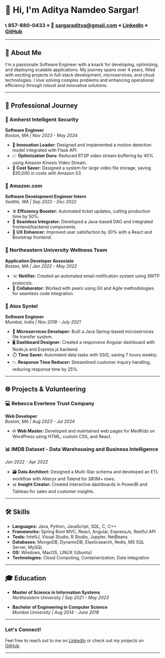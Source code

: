# 👋 Hi, I'm Aditya Namdeo Sargar!

###  📞 857-880-0433 ⋄ 📧 [sargaraditya@gmail.com](mailto:sargaraditya@gmail.com) ⋄ [LinkedIn](https://www.linkedin.com) ⋄ [GitHub](https://github.com)

---

## 🚀 About Me

I'm a passionate Software Engineer with a knack for developing, optimizing, and deploying scalable applications. My journey spans over 4 years, filled with exciting projects in full-stack development, microservices, and cloud technologies. I love solving complex problems and enhancing operational efficiency through robust and innovative solutions.

---

## 💼 Professional Journey

### 📌 Amherst Intelligent Security
**Software Engineer**  
*Boston, MA | Nov 2023 - May 2024*

- 🌟 **Innovation Leader:** Designed and implemented a motion detection model integrated with Flask API.
- 📈 **Optimization Guru:** Reduced RTSP video stream buffering by 40% using Amazon Kinesis Video Stream.
- 💾 **Cost Saver:** Designed a system for large video file storage, saving $30,000 in costs with Amazon S3.

### 📌 Amazon.com
**Software Development Engineer Intern**  
*Seattle, WA | Sep 2022 - Dec 2022*

- ⚙️ **Efficiency Booster:** Automated ticket updates, cutting production time by 50%.
- 🔗 **Seamless Integrator:** Developed a Java-based DAO and integrated frontend/backend components.
- 🎨 **UX Enhancer:** Improved user satisfaction by 30% with a React and Bootstrap frontend.

### 📌 Northeastern University Wellness Team
**Application Developer Associate**  
*Boston, MA | Jan 2022 - May 2022*

- ✉️ **Notifier:** Created an automated email notification system using SMTP protocols.
- 🤝 **Collaborator:** Worked with peers using Git and Agile methodologies for seamless code integration.

### 📌 Atos Syntel
**Software Engineer**  
*Mumbai, India | Nov 2018 - July 2021*

- 🔄 **Microservices Developer:** Built a Java Spring-based microservices file transfer system.
- 🖥️ **Dashboard Designer:** Created a responsive Angular dashboard with Node.js and Express.js backend.
- ⏱️ **Time Saver:** Automated data tasks with SSIS, saving 7 hours weekly.
- 📉 **Response Time Reducer:** Streamlined customer inquiry handling, reducing response time by 25%.

---

## 🌐 Projects & Volunteering

### 💻 Rebecca Everlene Trust Company
**Web Developer**  
*Boston, MA | Aug 2023 - Jul 2024*

- 🌐 **Web Master:** Developed and maintained web pages for MedKids on WordPress using HTML, custom CSS, and React.

### 📊 IMDB Dataset - Data Warehousing and Business Intelligence
*Jan 2022 - Apr 2022*

- 🗃️ **Data Architect:** Designed a Multi-Star schema and developed an ETL workflow with Alteryx and Talend for 380M+ rows.
- 📊 **Insight Creator:** Created interactive dashboards in PowerBI and Tableau for sales and customer insights.

---

## 🛠️ Skills

- **Languages:** Java, Python, JavaScript, SQL, C, C++
- **Frameworks:** Spring Boot MVC, React, Angular, ExpressJs, Restful API
- **Tools:** IntelliJ, Visual Studio, R Studio, Jupyter, NetBeans
- **Databases:** MongoDB, DynamoDB, Elasticsearch, Redis, MS SQL Server, MySQL
- **OS:** Windows, MacOS, LINUX (Ubuntu)
- **Technologies:** Cloud Computing, Containerization, Data Integration

---

## 🎓 Education

- **Master of Science in Information Systems**  
  *Northeastern University | Sep 2021 – May 2023*
  
- **Bachelor of Engineering in Computer Science**  
  *Mumbai University | Aug 2014 - June 2018*

---

### Let's Connect!
Feel free to reach out to me on [LinkedIn](https://www.linkedin.com) or check out my projects on [GitHub](https://github.com).

---


<!---
asargar2204/asargar2204 is a ✨ special ✨ repository because its `README.md` (this file) appears on your GitHub profile.
You can click the Preview link to take a look at your changes.
--->

